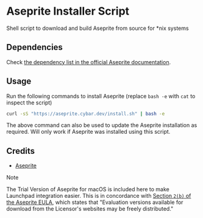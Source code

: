 # Aseprite Installer Script

Shell script to download and build Aseprite from source for \*nix systems

## Dependencies

Check [the dependency list in the official Aseprite documentation][deps].

## Usage

Run the following commands to install Aseprite (replace `bash -e` with `cat` to inspect the script)

```sh
curl -sS "https://aseprite.cybar.dev/install.sh" | bash -e
```

The above command can also be used to update the Aseprite installation as required. Will only work if Aseprite was installed using this script.

## Credits

-   [Aseprite](https://github.com/aseprite/aseprite/)

> [!NOTE]
> The Trial Version of Aseprite for macOS is included here to make Launchpad integration easier. This is in concordance with [Section `2(b)` of the Aseprite EULA][eula], which states that "Evaluation versions available for download from the Licensor's websites may be freely distributed."

[deps]: https://github.com/aseprite/aseprite/blob/102624cad3c433e8c09fe1cae9f8ccfea344a9db/INSTALL.md#dependencies
[eula]: https://github.com/aseprite/aseprite/blob/3e3dd2a653a6741aeaed18cd8327ec7c396d4b7b/EULA.txt#L20
